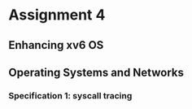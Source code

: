 # Assignment 4
## Enhancing xv6 OS
## Operating Systems and Networks


### Specification 1: syscall tracing

